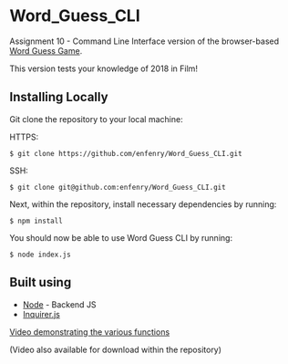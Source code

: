 # Word_Guess_CLI
Assignment 10 - Command Line Interface version of the browser-based [Word Guess Game](https://github.com/enfenry/Word-Guess-Game).

This version tests your knowledge of 2018 in Film!

## Installing Locally
Git clone the repository to your local machine: 

HTTPS:
```
$ git clone https://github.com/enfenry/Word_Guess_CLI.git
```
SSH:
````
$ git clone git@github.com:enfenry/Word_Guess_CLI.git
````

Next, within the repository, install necessary dependencies by running:
````
$ npm install
````

You should now be able to use Word Guess CLI by running:
````
$ node index.js
````

 
## Built using 
* [Node](https://nodejs.org/en/) - Backend JS
* [Inquirer.js](https://www.npmjs.com/package/inquirer)


[Video demonstrating the various functions](https://streamable.com/4p77r)

(Video also available for download within the repository)
